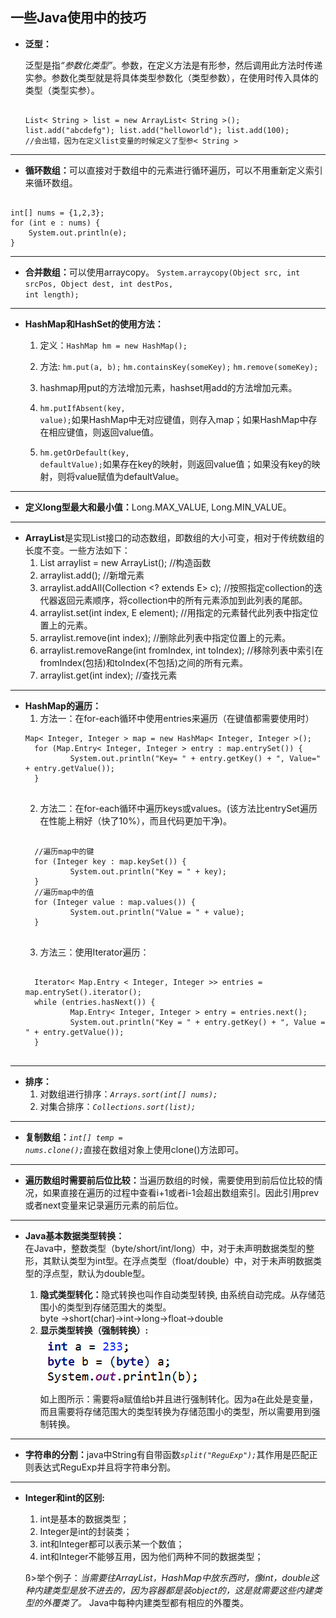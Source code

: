 ## 一些Java使用中的技巧

* <strong>泛型：</strong><p>泛型是指<em>“参数化类型”</em>。参数，在定义方法是有形参，然后调用此方法时传递实参。参数化类型就是将具体类型参数化（类型参数），在使用时传入具体的类型（类型实参）。<pre><code>
List< String > list = new ArrayList< String >();
list.add("abcdefg");
list.add("helloworld");
list.add(100); //会出错，因为在定义list变量的时候定义了型参< String > 
</code></pre></p>

***

* <strong>循环数组：</strong>可以直接对于数组中的元素进行循环遍历，可以不用重新定义索引来循环数组。
<pre><code>
int[] nums = {1,2,3};
for (int e : nums) {
	System.out.println(e);
}
</code></pre>

***

* <strong>合并数组：</strong>可以使用arraycopy。
<code>System.arraycopy(Object src, int srcPos, Object dest, int destPos, int length);</code>

***

* <strong>HashMap和HashSet的使用方法：</strong>
	1. 定义：<code>HashMap hm = new HashMap();</code>
	2. 方法:
		<code>hm.put(a, b);</code>
		<code>hm.containsKey(someKey);</code>
		<code>hm.remove(someKey);</code>
	
	3. hashmap用put的方法增加元素，hashset用add的方法增加元素。 
	4. <code>hm.putIfAbsent(key, value);</code>如果HashMap中无对应键值，则存入map；如果HashMap中存在相应键值，则返回value值。
	5. <code>hm.getOrDefault(key, defaultValue);</code>如果存在key的映射，则返回value值；如果没有key的映射，则将value赋值为defaultValue。

***
	
* <strong>定义long型最大和最小值：</strong>Long.MAX_VALUE, Long.MIN_VALUE。

***

* <strong>ArrayList</strong>是实现List接口的动态数组，即数组的大小可变，相对于传统数组的长度不变。一些方法如下：
	1. List arraylist = new ArrayList();     //构造函数
	2. arraylist.add();      //新增元素
	3. arraylist.addAll(Collection <? extends E> c); //按照指定collection的迭代器返回元素顺序，将collection中的所有元素添加到此列表的尾部。
	4. arraylist.set(int index, E element);   //用指定的元素替代此列表中指定位置上的元素。
	5. arraylist.remove(int index);     //删除此列表中指定位置上的元素。
	6. arraylist.removeRange(int fromIndex, int toIndex);    //移除列表中索引在fromIndex(包括)和toIndex(不包括)之间的所有元素。
	7. arraylist.get(int index); //查找元素

***
	
* <strong>HashMap的遍历：</strong>
	1. 方法一：在for-each循环中使用entries来遍历（在键值都需要使用时）
	<pre><code>Map< Integer, Integer > map = new HashMap< Integer, Integer >();
	for (Map.Entry< Integer, Integer > entry : map.entrySet()) {
			System.out.println("Key= " + entry.getKey() + ", Value=" + entry.getValue());
	}
	</code></pre>
	2. 方法二：在for-each循环中遍历keys或values。(该方法比entrySet遍历在性能上稍好（快了10%），而且代码更加干净)。
	<pre><code>
	//遍历map中的键
	for (Integer key : map.keySet()) {
			System.out.println("Key = " + key);
	}
	//遍历map中的值
	for (Integer value : map.values()) {
			System.out.println("Value = " + value);
	}
	</code></pre>
	3. 方法三：使用Iterator遍历：
	<pre><code>
	Iterator< Map.Entry < Integer, Integer >> entries = map.entrySet().iterator();
	while (entries.hasNext()) {
			Map.Entry< Integer, Integer > entry = entries.next();
			System.out.println("Key = " + entry.getKey() + ", Value = " + entry.getValue());
	}
	</code></pre>
	
***
* <strong>排序：</strong>
	1. 对数组进行排序：<code><em>Arrays.sort(int[] nums);</em></code>
	2. 对集合排序：<code><em>Collections.sort(list);</em></code>

***
* <strong>复制数组：</strong><code><em>int[] temp = nums.clone();</em></code>直接在数组对象上使用clone()方法即可。

***

* <strong>遍历数组时需要前后位比较：</strong>当遍历数组的时候，需要使用到前后位比较的情况，如果直接在遍历的过程中查看i+1或者i-1会超出数组索引。因此引用prev或者next变量来记录遍历元素的前后位。

***
* <strong>Java基本数据类型转换：</strong></br>
在Java中，整数类型（byte/short/int/long）中，对于未声明数据类型的整形，其默认类型为int型。在浮点类型（float/double）中，对于未声明数据类型的浮点型，默认为double型。</br>

	1. <strong>隐式类型转化：</strong>隐式转换也叫作自动类型转换, 由系统自动完成。从存储范围小的类型到存储范围大的类型。</br>byte ->short(char)->int->long->float->double
	2. <strong>显示类型转换（强制转换）:</strong></br>![](tupian/zhuanhuan.png)</br>如上图所示：需要将a赋值给b并且进行强制转化。因为a在此处是变量，而且需要将存储范围大的类型转换为存储范围小的类型，所以需要用到强制转换。

***
* <strong>字符串的分割：</strong>java中String有自带函数<code><em>split("ReguExp");</em></code>其作用是匹配正则表达式ReguExp并且将字符串分割。

***
* <strong>Integer和int的区别:</strong>
	1. int是基本的数据类型；
	2. Integer是int的封装类；
	3. int和Integer都可以表示某一个数值；
	4. int和Integer不能够互用，因为他们两种不同的数据类型； 

	ß>举个例子：<em>当需要往ArrayList，HashMap中放东西时，像int，double这种内建类型是放不进去的，因为容器都是装object的，这是就需要这些内建类型的外覆类了。</em> Java中每种内建类型都有相应的外覆类。 
